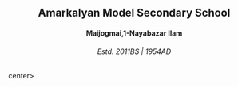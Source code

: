 <center>
  <h2>Amarkalyan Model Secondary School</h2>
  <h4>Maijogmai,1-Nayabazar Ilam</h4>
  <h6>Estd: 2011BS | 1954AD</h6>
</center>center>
